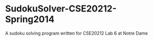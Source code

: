 SudokuSolver-CSE20212-Spring2014
================================

A sudoku solving program written for CSE20212 Lab 6 at Notre Dame
